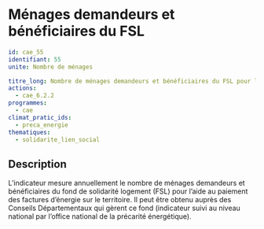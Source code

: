 # Ménages demandeurs et bénéficiaires du FSL
```yaml
id: cae_55
identifiant: 55
unite: Nombre de ménages

titre_long: Nombre de ménages demandeurs et bénéficiaires du FSL pour l’aide au paiement des factures d’énergie sur le territoire
actions:
  - cae_6.2.2
programmes:
  - cae
climat_pratic_ids:
  - preca_energie
thematiques:
  - solidarite_lien_social
```
## Description
L’indicateur mesure annuellement le nombre de ménages demandeurs et bénéficiaires du fond de solidarité logement (FSL) pour l’aide au paiement des factures d’énergie sur le territoire. Il peut être obtenu auprès des Conseils Départementaux qui gèrent ce fond (indicateur suivi au niveau national par l’office national de la précarité énergétique).




